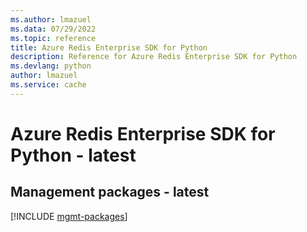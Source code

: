 ```yaml
---
ms.author: lmazuel
ms.data: 07/29/2022
ms.topic: reference
title: Azure Redis Enterprise SDK for Python
description: Reference for Azure Redis Enterprise SDK for Python
ms.devlang: python
author: lmazuel
ms.service: cache
---
```

# Azure Redis Enterprise SDK for Python - latest

## Management packages - latest
[!INCLUDE [mgmt-packages](redis-enterprise-mgmt-index.md)]